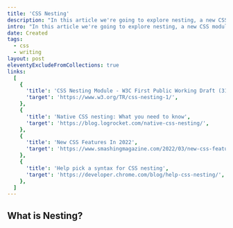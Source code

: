 ```yaml
---
title: 'CSS Nesting'
description: "In this article we're going to explore nesting, a new CSS module that is being introduced."
intro: "In this article we're going to explore nesting, a new CSS module that is being introduced. While this functionality has been around for a while when using preprocessors such as SASS and LESS."
date: Created
tags:
  - css
  - writing
layout: post
eleventyExcludeFromCollections: true
links:
  [
    {
      'title': 'CSS Nesting Module - W3C First Public Working Draft (31/08/21)',
      'target': 'https://www.w3.org/TR/css-nesting-1/',
    },
    {
      'title': 'Native CSS nesting: What you need to know',
      'target': 'https://blog.logrocket.com/native-css-nesting/',
    },
    {
      'title': 'New CSS Features In 2022',
      'target': 'https://www.smashingmagazine.com/2022/03/new-css-features-2022/#nesting',
    },
    {
      'title': 'Help pick a syntax for CSS nesting',
      'target': 'https://developer.chrome.com/blog/help-css-nesting/',
    },
  ]
---
```


## What is Nesting?
